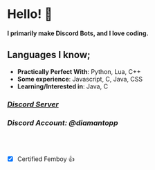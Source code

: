 # Hello! 👋
**I primarily make Discord Bots, and I love coding.**

## Languages I know;
* **Practically Perfect With**: Python, Lua, C++
* **Some experience**: Javascript, C, Java, CSS
* **Learning/Interested in**: Java, C

### ***[Discord Server](https://discord.gg/tPSUdDhBhw)***
### *Discord Account: **@diamantopp***
<br><br>
- [x] Certified Femboy :+1:
